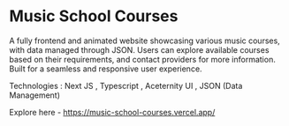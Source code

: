 # Music School Courses

A fully frontend and animated website showcasing various music courses, with data managed through JSON. Users can explore available courses based on their requirements, and contact providers for more information. Built for a seamless and responsive user experience.

Technologies : Next JS , Typescript , Aceternity UI , JSON (Data Management)

Explore here - https://music-school-courses.vercel.app/
